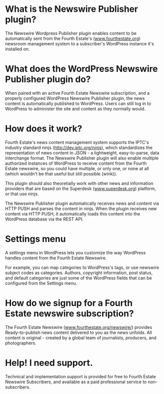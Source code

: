 # What is the Newswire Publisher plugin?
The Newswire Wordpress Publisher plugin enables content to be automatically sent from the Fourth Estate's (www.fourthestate.org) newsroom management system to a subscriber's WordPress instance it's installed on.

# What does the WordPress Newswire Publisher plugin do?
When paired with an active Fourth Estate Newswire subscription, and a properly configured WordPress Newswire Publisher plugin, the news content is automatically published to WordPress. Users can still log in to WordPress to administer the site and content as they normally would.

# How does it work?
Fourth Estate's news content management system supports the IPTC's industry standard ninjs (http://dev.iptc.org/ninjs), which standardizes the representation of news content in JSON - a lightweight, easy-to-parse, data interchange format. The Newswire Publisher plugin will also enable multiple authorized instances of WordPress to receive content from the Fourth Estate newswire, so you could have multiple, or only one, or none at all (which wouldn't be that useful but still possible (wink)).

This plugin should also theoretially work with other news and information providers that are based on the Superdesk (www.superdesk.org) platform, or that use ninjs.

The Newswire Publisher plugin automatically receives news and content via HTTP PUSH and parses the content in ninjs. When the plugin receives new content via HTTP PUSH, it automatically loads this content into the WordPress database via the REST API.

# Settings menu
A settings menu in WordPress lets you customize the way WordPress handles content from the Fourth Estate Newswire.

For example, you can map categories to WordPress's tags, or use newswire subject codes as categories. Authors, copyright information, post status, and default categories are just some of the WordPress fields that can be configured from the Settings menu.

# How do we signup for a Fourth Estate newswire subscription?
The Fourth Estate Newswire (www.fourthestate.org/newswire/) provides Ready-to-publish news content delivered to you as the news unfolds. All content is original - created by a global team of journalists, producers, and photographers.

# Help! I need support.
Technical and implementation support is provided for free to Fourth Estate Newswire Subscribers, and available as a paid professional service to non-subscribers.

